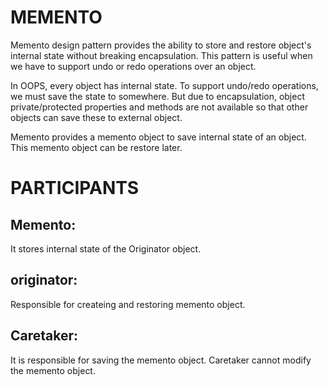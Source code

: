 # MEMENTO

Memento design pattern provides the ability to store and restore object's internal state without breaking encapsulation. This pattern is useful when we have to support undo or redo operations over an object.

In OOPS, every object has internal state. To support undo/redo operations, we must save the state to somewhere. But due to encapsulation, object private/protected properties and methods are not available so that other objects can save these to external object.

Memento provides a memento object to save internal state of an object. This memento object can be restore later.

# PARTICIPANTS

## Memento: 
It stores internal state of the Originator object. 

## originator: 
Responsible for createing and restoring memento object.

## Caretaker: 
It is responsible for saving the memento object. Caretaker cannot modify the memento object.